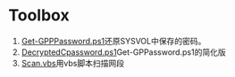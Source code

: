 # Toolbox
1. [Get-GPPPassword.ps1](https://github.com/CatAndCoffee/Toolbox/blob/master/Get-GPPPassword.ps1)还原SYSVOL中保存的密码。
2. [DecryptedCpassword.ps1](https://github.com/CatAndCoffee/Toolbox/blob/master/DecryptedCpassword.ps1)Get-GPPassword.ps1的简化版
3. [Scan.vbs](https://github.com/CatAndCoffee/Toolbox/blob/master/Scan.vbs)用vbs脚本扫描网段
